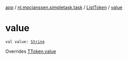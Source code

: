 [app](../../index.md) / [nl.mpcjanssen.simpletask.task](../index.md) / [ListToken](index.md) / [value](.)

# value

`val value: `[`String`](https://kotlinlang.org/api/latest/jvm/stdlib/kotlin/-string/index.html)

Overrides [TToken.value](../-t-token/value.md)


